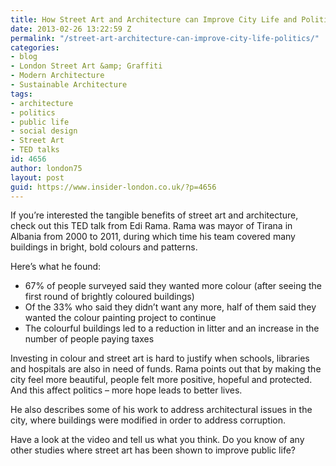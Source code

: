 ```yaml
---
title: How Street Art and Architecture can Improve City Life and Politics
date: 2013-02-26 13:22:59 Z
permalink: "/street-art-architecture-can-improve-city-life-politics/"
categories:
- blog
- London Street Art &amp; Graffiti
- Modern Architecture
- Sustainable Architecture
tags:
- architecture
- politics
- public life
- social design
- Street Art
- TED talks
id: 4656
author: london75
layout: post
guid: https://www.insider-london.co.uk/?p=4656
---
```


If you&#8217;re interested the tangible benefits of street art and architecture, check out this TED talk from Edi Rama. Rama was mayor of Tirana in Albania from 2000 to 2011, during which time his team covered many buildings in bright, bold colours and patterns.
  

  
Here&#8217;s what he found:

  * 67% of people surveyed said they wanted more colour (after seeing the first round of brightly coloured buildings)
  * Of the 33% who said they didn&#8217;t want any more, half of them said they wanted the colour painting project to continue
  * The colourful buildings led to a reduction in litter and an increase in the number of people paying taxes

Investing in colour and street art is hard to justify when schools, libraries and hospitals are also in need of funds. Rama points out that by making the city feel more beautiful, people felt more positive, hopeful and protected. And this affect politics – more hope leads to better lives.

He also describes some of his work to address architectural issues in the city, where buildings were modified in order to address corruption.

Have a look at the video and tell us what you think. Do you know of any other studies where street art has been shown to improve public life?